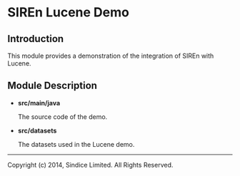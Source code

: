# SIREn Lucene Demo

## Introduction

This module provides a demonstration of the integration of SIREn with Lucene. 

## Module Description

* **src/main/java**

    The source code of the demo.

* **src/datasets**

    The datasets used in the Lucene demo.

- - -

Copyright (c) 2014, Sindice Limited. All Rights Reserved.